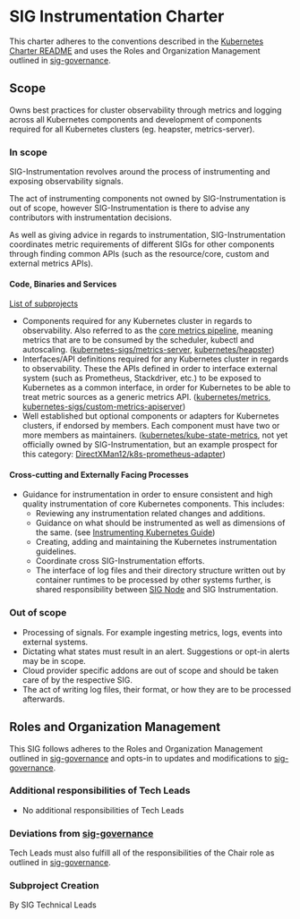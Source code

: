# SIG Instrumentation Charter

This charter adheres to the conventions described in the [Kubernetes Charter README] and uses
the Roles and Organization Management outlined in [sig-governance].

## Scope

Owns best practices for cluster observability through metrics and logging
across all Kubernetes components and development of components required for all
Kubernetes clusters (eg. heapster, metrics-server).

### In scope

SIG-Instrumentation revolves around the process of instrumenting and exposing
observability signals.

The act of instrumenting components not owned by SIG-Instrumentation is out of
scope, however SIG-Instrumentation is there to advise any contributors with
instrumentation decisions.

As well as giving advice in regards to instrumentation, SIG-Instrumentation
coordinates metric requirements of different SIGs for other components through
finding common APIs (such as the resource/core, custom and external metrics
APIs).


#### Code, Binaries and Services

[List of subprojects](https://github.com/kubernetes/community/tree/master/sig-instrumentation#subprojects)

- Components required for any Kubernetes cluster in regards to observability. Also referred to as the [core metrics pipeline][core-metrics-pipeline], meaning metrics that are to be consumed by the scheduler, kubectl and autoscaling. ([kubernetes-sigs/metrics-server](https://github.com/kubernetes-sigs/metrics-server), [kubernetes/heapster](https://github.com/kubernetes/heapster))
- Interfaces/API definitions required for any Kubernetes cluster in regards to observability. These the APIs defined in order to interface external system (such as Prometheus, Stackdriver, etc.) to be exposed to Kubernetes as a common interface, in order for Kubernetes to be able to treat metric sources as a generic metrics API. ([kubernetes/metrics](https://github.com/kubernetes/metrics), [kubernetes-sigs/custom-metrics-apiserver](https://github.com/kubernetes-sigs/custom-metrics-apiserver))
- Well established but optional components or adapters for Kubernetes clusters, if endorsed by members. Each component must have two or more members as maintainers. ([kubernetes/kube-state-metrics](https://github.com/kubernetes/kube-state-metrics), not yet officially owned by SIG-Instrumentation, but an example prospect for this category: [DirectXMan12/k8s-prometheus-adapter](https://github.com/DirectXMan12/k8s-prometheus-adapter))

#### Cross-cutting and Externally Facing Processes

- Guidance for instrumentation in order to ensure consistent and high quality instrumentation of core Kubernetes components. This includes:
  - Reviewing any instrumentation related changes and additions.
  - Guidance on what should be instrumented as well as dimensions of the same. (see [Instrumenting Kubernetes Guide][instrumenting-kubernetes])
  - Creating, adding and maintaining the Kubernetes instrumentation guidelines.
  - Coordinate cross SIG-Instrumentation efforts.
  - The interface of log files and their directory structure written out by container runtimes to be processed by other systems further, is shared responsibility between [SIG Node](sig-node) and SIG Instrumentation.

### Out of scope

- Processing of signals. For example ingesting metrics, logs, events into external systems.
- Dictating what states must result in an alert. Suggestions or opt-in alerts may be in scope.
- Cloud provider specific addons are out of scope and should be taken care of by the respective SIG.
- The act of writing log files, their format, or how they are to be processed afterwards.

## Roles and Organization Management

This SIG follows adheres to the Roles and Organization Management outlined in [sig-governance]
and opts-in to updates and modifications to [sig-governance].

### Additional responsibilities of Tech Leads

- No additional responsibilities of Tech Leads

### Deviations from [sig-governance]

Tech Leads must also fulfill all of the responsibilities of the Chair role as outlined in [sig-governance].

### Subproject Creation

By SIG Technical Leads

[sig-governance]: https://github.com/kubernetes/community/blob/master/committee-steering/governance/sig-governance.md
[sig-node]: https://github.com/kubernetes/community/tree/master/sig-node
[sigs.yaml]: https://github.com/kubernetes/community/blob/master/sigs.yaml#L964-L1018
[Kubernetes Charter README]: https://github.com/kubernetes/community/blob/master/committee-steering/governance/README.md
[instrumenting-kubernetes]: /contributors/devel/sig-instrumentation/instrumentation.md
[core-metrics-pipeline]: https://kubernetes.io/docs/tasks/debug-application-cluster/resource-metrics-pipeline/
